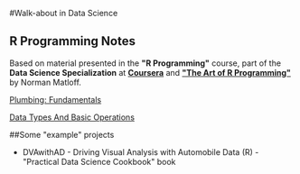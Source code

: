 #Walk-about in Data Science

## R Programming Notes
Based on material presented in the __"R Programming"__ course, part of the __Data Science Specialization__ at __[Coursera](https://www.coursera.org/specialization/jhudatascience/1?utm_medium=courseDescripTop)__ and __["The Art of R Programming"](http://shop.oreilly.com/product/9781593273842.do)__ by Norman Matloff.

[Plumbing: Fundamentals](https://github.com/pparacch/PlayingWithDataScience/blob/master/R_plumbing.md)

[Data Types And Basic Operations](https://github.com/pparacch/PlayingWithDataScience/blob/master/R_data_types_and_basic_operations.md)


##Some "example" projects

* DVAwithAD - Driving Visual Analysis with Automobile Data (R) - "Practical Data Science Cookbook" book 
